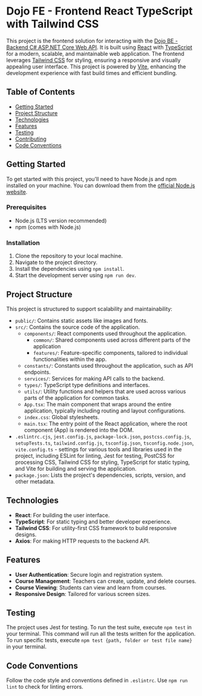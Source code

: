 # Dojo FE - Frontend React TypeScript with Tailwind CSS

This project is the frontend solution for interacting with the
[Dojo BE - Backend C# ASP.NET Core Web API](https://github.com/InFiNet-Code-AB/Dojo-BE). It is built using
[React](https://react.dev/) with [TypeScript](https://www.typescriptlang.org/) for a modern, scalable, and maintainable
web application. The frontend leverages [Tailwind CSS](https://tailwindcss.com/) for styling, ensuring a responsive
and visually appealing user interface. This project is powered by [Vite](https://vitejs.dev/), enhancing the development
experience with fast build times and efficient bundling.

## Table of Contents

- [Getting Started](#getting-started)
- [Project Structure](#project-structure)
- [Technologies](#technologies)
- [Features](#features)
- [Testing](#testing)
- [Contributing](#contributing)
- [Code Conventions](#code-conventions)

## Getting Started

To get started with this project, you'll need to have Node.js and npm installed on your machine. You can download them
from the [official Node.js website](https://nodejs.org/).

### Prerequisites

- Node.js (LTS version recommended)
- npm (comes with Node.js)

### Installation

1. Clone the repository to your local machine.
2. Navigate to the project directory.
3. Install the dependencies using `npm install`.
4. Start the development server using `npm run dev`.

## Project Structure

This project is structured to support scalability and maintainability:

- `public/`: Contains static assets like images and fonts.
- `src/`: Contains the source code of the application.
  - `components/`: React components used throughout the application.
    - `common/`: Shared components used across different parts of the application
    - `features/`: Feature-specific components, tailored to individual functionalities within the app.
  - `constants/`: Constants used throughout the application, such as API endpoints.
  - `services/`: Services for making API calls to the backend.
  - `types/`: TypeScript type definitions and interfaces.
  - `utils/`: Utility functions and helpers that are used across various parts of the application for common tasks.
  - `App.tsx`: The main component that wraps around the entire application, typically including routing and layout configurations.
  - `index.css`: Global stylesheets.
  - `main.tsx`: The entry point of the React application, where the root component (App) is rendered into the DOM.
- `.eslintrc.cjs`, `jest.config.js`, `package-lock.json`, `postcss.config.js`, `setupTests.ts`, `tailwind.config.js`,
  `tsconfig.json`, `tsconfig.node.json`, `vite.config.ts` - settings for various tools and libraries used in the project,
  including ESLint for linting, Jest for testing, PostCSS for processing CSS, Tailwind CSS for styling, TypeScript for static typing,
  and Vite for building and serving the application.
- `package.json`: Lists the project's dependencies, scripts, version, and other metadata.

## Technologies

- **React**: For building the user interface.
- **TypeScript**: For static typing and better developer experience.
- **Tailwind CSS**: For utility-first CSS framework to build responsive designs.
- **Axios**: For making HTTP requests to the backend API.

## Features

- **User Authentication**: Secure login and registration system.
- **Course Management**: Teachers can create, update, and delete courses.
- **Course Viewing**: Students can view and learn from courses.
- **Responsive Design**: Tailored for various screen sizes.

## Testing

The project uses Jest for testing. To run the test suite, execute `npm test` in your terminal. This command will run all
the tests written for the application. To run specific tests, execute `npm test {path, folder or test file name}` in your
terminal.

## Code Conventions

Follow the code style and conventions defined in `.eslintrc`. Use `npm run lint` to check for linting errors.
